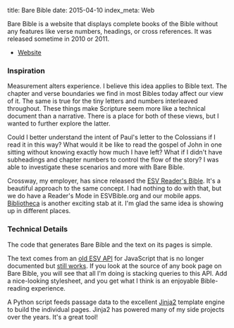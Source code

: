 title: Bare Bible
date: 2015-04-10
index_meta: Web

Bare Bible is a website that displays complete books of the Bible without any
features like verse numbers, headings, or cross references. It was released
sometime in 2010 or 2011.

- [Website]

### Inspiration

Measurement alters experience. I believe this idea applies to Bible text. The
chapter and verse boundaries we find in most Bibles today affect our view of
it. The same is true for the tiny letters and numbers interleaved throughout.
These things make Scripture seem more like a technical document than
a narrative. There is a place for both of these views, but I wanted to further
explore the latter.

Could I better understand the intent of Paul's letter to the Colossians if
I read it in this way? What would it be like to read the gospel of John in one
sitting without knowing exactly how much I have left? What if I didn't have
subheadings and chapter numbers to control the flow of the story? I was able to
investigate these scenarios and more with Bare Bible.

Crossway, my employer, has since released the [ESV Reader's Bible]. It's
a beautiful approach to the same concept. I had nothing to do with that, but
we do have a Reader's Mode in ESVBible.org and our mobile apps. [Bibliotheca]
is another exciting stab at it. I'm glad the same idea is showing up in
different places.

### Technical Details

The code that generates Bare Bible and the text on its pages is simple.

The text comes from an [old ESV API] for JavaScript that is no longer
documented but [still works]. If you look at the source of any book page on
Bare Bible, you will see that all I'm doing is stacking queries to this API.
Add a nice-looking stylesheet, and you get what I think is an enjoyable
Bible-reading experience.

A Python script feeds passage data to the excellent [Jinja2] template
engine to build the individual pages. Jinja2 has powered many of my side
projects over the years. It's a great tool!

[Website]: http://barebible.com
[ESV Reader's Bible]: https://www.crossway.org/bibles/esv-readers-bible-none-tru/
[Bibliotheca]: http://www.bibliotheca.co/
[old ESV API]: http://www.esvapi.org/
[still works]: http://www.gnpcb.org/esv/share/js/?action=doPassageQuery&passage=Genesis+1:1
[Jinja2]: http://jinja.pocoo.org/
